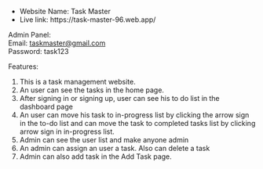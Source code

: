 <ul>
  <li>
    Website Name: Task Master
  </li>
  <li>
    Live link: https://task-master-96.web.app/
  </li>
</ul>

Admin Panel: <br>
Email: taskmaster@gmail.com<br>
Password: task123<br>

Features:
<ol>
  <li>This is a task management website.</li>
  <li>An user can see the tasks in the home page.</li>
  <li>After signing in or signing up, user can see his to do list in the dashboard page</li>
  <li>An user can move his task to in-progress list by clicking the arrow sign in the to-do list and can move the task to completed tasks list by clicking arrow sign in in-progress list.</li>
  <li>Admin can see the user list and make anyone admin</li>
  <li>An admin can assign an user a task. Also can delete a task</li>
  <li>Admin can also add task in the Add Task page.</li>
</ol>
